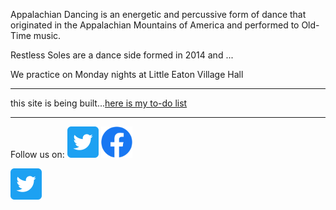 Appalachian Dancing is an energetic and percussive form of dance that originated in the Appalachian Mountains of America and performed to Old-Time music.

Restless Soles are a dance side formed in 2014 and ...

We practice on Monday nights at Little Eaton Village Hall

---

this site is being built...[here is my to-do list](idea.md)

---

Follow us on:
[<img src="assets/Twitter_Social_Icon_Rounded_Square_Color.png" width="50">](https://www.twitter.com/Restless_soles)
[<img src="assets/f_logo_RGB-Blue_250.png" width="50">](https://www.facebook.com/Restless-Soles-Appalachian-Dance-Team-696104067248536/)

<a href="https://twitter.com/Restless_soles" target="_blank"><img src="assets/Twitter_Social_Icon_Rounded_Square_Color.png" width="50"></a>

<!---
<a class="twitter-timeline"
  href="https://twitter.com/Restless_soles">
Tweets by @restless_soles
</a>
--->
